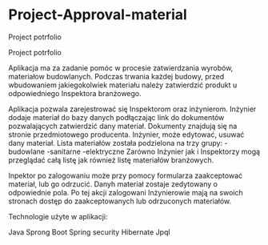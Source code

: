 # Project-Approval-material
Project potrfolio

Project potrfolio

Aplikacja ma za zadanie pomóc w procesie zatwierdzania wyrobów, materiałow budowlanych. Podczas trwania każdej budowy, przed wbudowaniem jakiegokolwiek materiału należy zatwierdzić produkt u odpowiedniego Inspektora branżowego.

Aplikacja pozwala zarejestrować się Inspektorom oraz inżynierom. Inżynier dodaje materiał do bazy danych podłączając link do dokumentów pozwalających zatwierdzić dany materiał. Dokumenty znajdują się na stronie przedmiotowego producenta. Inżynier, może edytować, usuwać dany materiał. Lista materiałów została podzielona na trzy grupy: -budowlane -sanitarne -elektryczne Zarówno Inżynier jak i Inspektorzy mogą przeglądać całą listę jak również listę materiałów branżowych.

Inpektor po zalogowaniu może przy pomocy formularza zaakceptować materiał, lub go odrzucić. Danyh materiał zostaje zedytowany o odpowiednie pola. Po tej akcji zalogowani Inżynierowie mają na swoich stronach dostęp do zaakceptowanych lub odrzuconych materiałów.

Technologie użyte w aplikacji:

Java Sprong Boot Spring security Hibernate Jpql
